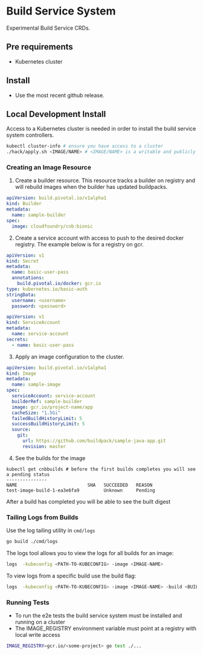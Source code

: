 # Build Service System

Experimental Build Service CRDs.

## Pre requirements

- Kubernetes cluster

## Install

- Use the most recent github release.

## Local Development Install

Access to a Kubernetes cluster is needed in order to install the build service system controllers.

```bash
kubectl cluster-info # ensure you have access to a cluster
./hack/apply.sh <IMAGE/NAME> # <IMAGE/NAME> is a writable and publicly accessible location 
```

### Creating an Image Resource

1. Create a builder resource. This resource tracks a builder on registry and will rebuild images when the builder has updated buildpacks. 
```yaml
apiVersion: build.pivotal.io/v1alpha1
kind: Builder
metadata:
  name: sample-builder
spec:
  image: cloudfoundry/cnb:bionic
``` 
2. Create a service account with access to push to the desired docker registry. The example below is for a registry on gcr. 

```yaml
apiVersion: v1
kind: Secret
metadata:
  name: basic-user-pass
  annotations:
    build.pivotal.io/docker: gcr.io 
type: kubernetes.io/basic-auth
stringData:
  username: <username>
  password: <password>
```

```yaml
apiVersion: v1
kind: ServiceAccount
metadata:
  name: service-account
secrets:
  - name: basic-user-pass
```
 
3. Apply an image configuration to the cluster.  

```yaml
apiVersion: build.pivotal.io/v1alpha1
kind: Image
metadata:
  name: sample-image
spec:
  serviceAccount: service-account 
  builderRef: sample-builder
  image: gcr.io/project-name/app
  cacheSize: "1.5Gi"
  failedBuildHistoryLimit: 5
  successBuildHistoryLimit: 5
  source:
    git:
      url: https://github.com/buildpack/sample-java-app.git
      revision: master
```

4.  See the builds for the image 

```builds
kubectl get cnbbuilds # before the first builds completes you will see a pending status
---------------
NAME                          SHA   SUCCEEDED   REASON
test-image-build-1-ea3e6fa9         Unknown     Pending

```

After a build has completed you will be able to see the built digest

### Tailing Logs from Builds

Use the log tailing utility in `cmd/logs`

```bash
go build ./cmd/logs
```

The logs tool allows you to view the logs for all builds for an image: 

```bash
logs  -kubeconfig <PATH-TO-KUBECONFIG> -image <IMAGE-NAME>
```

To view logs from a specific build use the build flag:  

```bash
logs  -kubeconfig <PATH-TO-KUBECONFIG> -image <IMAGE-NAME> -build <BUILD-NUMBER>
```

### Running Tests

* To run the e2e tests the build service system must be installed and running on a cluster
* The IMAGE_REGISTRY environment variable must point at a registry with local write access 

```bash
IMAGE_REGISTRY=gcr.io/<some-project> go test ./...
```
